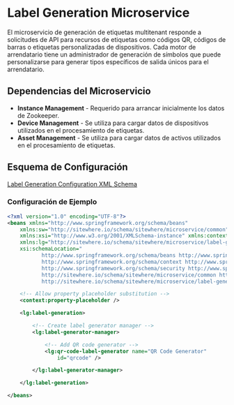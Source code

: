 # Label Generation Microservice

<Seo/>

El microservicio de generación de etiquetas multitenant responde a solicitudes de API para
recursos de etiquetas como códigos QR, códigos de barras o etiquetas personalizadas de dispositivos.
Cada motor de arrendatario tiene un administrador de generación de símbolos que puede personalizarse
para generar tipos específicos de salida únicos para el arrendatario.

## Dependencias del Microservicio

- **Instance Management** - Requerido para arrancar inicialmente los datos de Zookeeper.
- **Device Management** - Se utiliza para cargar datos de dispositivos utilizados en el procesamiento de etiquetas.
- **Asset Management** - Se utiliza para cargar datos de activos utilizados en el procesamiento de etiquetas.

## Esquema de Configuración

[Label Generation Configuration XML Schema](http://sitewhere.io/schema/sitewhere/microservice/label-generation/current/label-generation.xsd)

### Configuración de Ejemplo

```xml
<?xml version="1.0" encoding="UTF-8"?>
<beans xmlns="http://www.springframework.org/schema/beans"
	xmlns:sw="http://sitewhere.io/schema/sitewhere/microservice/common"
	xmlns:xsi="http://www.w3.org/2001/XMLSchema-instance" xmlns:context="http://www.springframework.org/schema/context"
	xmlns:lg="http://sitewhere.io/schema/sitewhere/microservice/label-generation"
	xsi:schemaLocation="
           http://www.springframework.org/schema/beans http://www.springframework.org/schema/beans/spring-beans-3.1.xsd
           http://www.springframework.org/schema/context http://www.springframework.org/schema/context/spring-context-3.1.xsd
           http://www.springframework.org/schema/security http://www.springframework.org/schema/security/spring-security-3.0.xsd
           http://sitewhere.io/schema/sitewhere/microservice/common http://sitewhere.io/schema/sitewhere/microservice/common/current/microservice-common.xsd
           http://sitewhere.io/schema/sitewhere/microservice/label-generation http://sitewhere.io/schema/sitewhere/microservice/label-generation/current/label-generation.xsd">

	<!-- Allow property placeholder substitution -->
	<context:property-placeholder />

	<lg:label-generation>

		<!-- Create label generator manager -->
		<lg:label-generator-manager>

			<!-- Add QR code generator -->
			<lg:qr-code-label-generator name="QR Code Generator"
				id="qrcode" />

		</lg:label-generator-manager>

	</lg:label-generation>

</beans>
```
